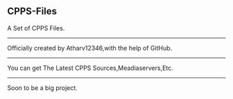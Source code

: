 CPPS-Files
-----------------------

A Set of CPPS Files.

-----------------------

Officially created by Atharv12346,with the help of GitHub.

----------------------

You can get The Latest CPPS Sources,Meadiaservers,Etc.

----------------------

Soon to be a big project.
